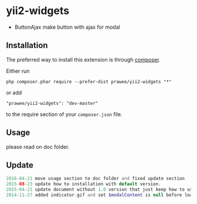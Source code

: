 yii2-widgets
============
- ButtonAjax make button with ajax for modal

Installation
------------

The preferred way to install this extension is through [composer](http://getcomposer.org/download/).

Either run

```
php composer.phar require --prefer-dist prawee/yii2-widgets "*"
```

or add

```
"prawee/yii2-widgets": "dev-master"
```

to the require section of your `composer.json` file.

Usage
-----
please read on doc folder.
        

Update
------

```php
2016-04-21 move usage section to doc folder and fixed update section
2015-08-23 update how to installation with default version.
2015-04-21 update document without 1.0 version that just keep how to using current version only. 
2014-11-27 added indicator.gif and set $modalContent is null before load content.
```
